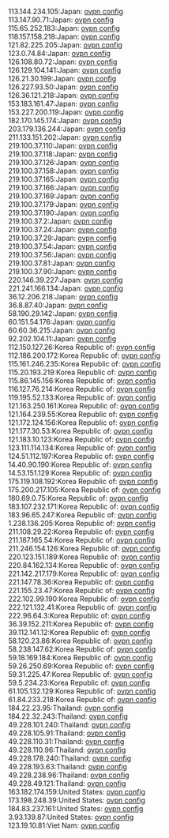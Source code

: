 113.144.234.105:Japan: [ovpn config](vpn/113_144_234_105.ovpn)  
113.147.90.71:Japan: [ovpn config](vpn/113_147_90_71.ovpn)  
115.65.252.183:Japan: [ovpn config](vpn/115_65_252_183.ovpn)  
118.157.158.218:Japan: [ovpn config](vpn/118_157_158_218.ovpn)  
121.82.225.205:Japan: [ovpn config](vpn/121_82_225_205.ovpn)  
123.0.74.84:Japan: [ovpn config](vpn/123_0_74_84.ovpn)  
126.108.80.72:Japan: [ovpn config](vpn/126_108_80_72.ovpn)  
126.129.104.141:Japan: [ovpn config](vpn/126_129_104_141.ovpn)  
126.21.30.199:Japan: [ovpn config](vpn/126_21_30_199.ovpn)  
126.227.93.50:Japan: [ovpn config](vpn/126_227_93_50.ovpn)  
126.36.121.218:Japan: [ovpn config](vpn/126_36_121_218.ovpn)  
153.183.161.47:Japan: [ovpn config](vpn/153_183_161_47.ovpn)  
153.227.200.119:Japan: [ovpn config](vpn/153_227_200_119.ovpn)  
182.170.145.174:Japan: [ovpn config](vpn/182_170_145_174.ovpn)  
203.179.136.244:Japan: [ovpn config](vpn/203_179_136_244.ovpn)  
211.133.151.202:Japan: [ovpn config](vpn/211_133_151_202.ovpn)  
219.100.37.110:Japan: [ovpn config](vpn/219_100_37_110.ovpn)  
219.100.37.118:Japan: [ovpn config](vpn/219_100_37_118.ovpn)  
219.100.37.126:Japan: [ovpn config](vpn/219_100_37_126.ovpn)  
219.100.37.158:Japan: [ovpn config](vpn/219_100_37_158.ovpn)  
219.100.37.165:Japan: [ovpn config](vpn/219_100_37_165.ovpn)  
219.100.37.166:Japan: [ovpn config](vpn/219_100_37_166.ovpn)  
219.100.37.169:Japan: [ovpn config](vpn/219_100_37_169.ovpn)  
219.100.37.179:Japan: [ovpn config](vpn/219_100_37_179.ovpn)  
219.100.37.190:Japan: [ovpn config](vpn/219_100_37_190.ovpn)  
219.100.37.2:Japan: [ovpn config](vpn/219_100_37_2.ovpn)  
219.100.37.24:Japan: [ovpn config](vpn/219_100_37_24.ovpn)  
219.100.37.29:Japan: [ovpn config](vpn/219_100_37_29.ovpn)  
219.100.37.54:Japan: [ovpn config](vpn/219_100_37_54.ovpn)  
219.100.37.56:Japan: [ovpn config](vpn/219_100_37_56.ovpn)  
219.100.37.81:Japan: [ovpn config](vpn/219_100_37_81.ovpn)  
219.100.37.90:Japan: [ovpn config](vpn/219_100_37_90.ovpn)  
220.146.39.227:Japan: [ovpn config](vpn/220_146_39_227.ovpn)  
221.241.166.134:Japan: [ovpn config](vpn/221_241_166_134.ovpn)  
36.12.206.218:Japan: [ovpn config](vpn/36_12_206_218.ovpn)  
36.8.87.40:Japan: [ovpn config](vpn/36_8_87_40.ovpn)  
58.190.29.142:Japan: [ovpn config](vpn/58_190_29_142.ovpn)  
60.151.54.176:Japan: [ovpn config](vpn/60_151_54_176.ovpn)  
60.60.36.215:Japan: [ovpn config](vpn/60_60_36_215.ovpn)  
92.202.104.11:Japan: [ovpn config](vpn/92_202_104_11.ovpn)  
112.150.127.26:Korea Republic of: [ovpn config](vpn/112_150_127_26.ovpn)  
112.186.200.172:Korea Republic of: [ovpn config](vpn/112_186_200_172.ovpn)  
115.161.246.235:Korea Republic of: [ovpn config](vpn/115_161_246_235.ovpn)  
115.20.193.219:Korea Republic of: [ovpn config](vpn/115_20_193_219.ovpn)  
115.86.145.156:Korea Republic of: [ovpn config](vpn/115_86_145_156.ovpn)  
116.127.76.214:Korea Republic of: [ovpn config](vpn/116_127_76_214.ovpn)  
119.195.52.133:Korea Republic of: [ovpn config](vpn/119_195_52_133.ovpn)  
121.163.250.161:Korea Republic of: [ovpn config](vpn/121_163_250_161.ovpn)  
121.164.239.55:Korea Republic of: [ovpn config](vpn/121_164_239_55.ovpn)  
121.172.124.156:Korea Republic of: [ovpn config](vpn/121_172_124_156.ovpn)  
121.177.30.53:Korea Republic of: [ovpn config](vpn/121_177_30_53.ovpn)  
121.183.10.123:Korea Republic of: [ovpn config](vpn/121_183_10_123.ovpn)  
123.111.114.134:Korea Republic of: [ovpn config](vpn/123_111_114_134.ovpn)  
124.51.112.197:Korea Republic of: [ovpn config](vpn/124_51_112_197.ovpn)  
14.40.90.190:Korea Republic of: [ovpn config](vpn/14_40_90_190.ovpn)  
14.53.151.129:Korea Republic of: [ovpn config](vpn/14_53_151_129.ovpn)  
175.119.108.192:Korea Republic of: [ovpn config](vpn/175_119_108_192.ovpn)  
175.200.217.105:Korea Republic of: [ovpn config](vpn/175_200_217_105.ovpn)  
180.69.0.75:Korea Republic of: [ovpn config](vpn/180_69_0_75.ovpn)  
183.107.232.171:Korea Republic of: [ovpn config](vpn/183_107_232_171.ovpn)  
183.96.65.247:Korea Republic of: [ovpn config](vpn/183_96_65_247.ovpn)  
1.238.136.205:Korea Republic of: [ovpn config](vpn/1_238_136_205.ovpn)  
211.108.29.22:Korea Republic of: [ovpn config](vpn/211_108_29_22.ovpn)  
211.187.165.54:Korea Republic of: [ovpn config](vpn/211_187_165_54.ovpn)  
211.246.154.126:Korea Republic of: [ovpn config](vpn/211_246_154_126.ovpn)  
220.123.151.189:Korea Republic of: [ovpn config](vpn/220_123_151_189.ovpn)  
220.84.162.134:Korea Republic of: [ovpn config](vpn/220_84_162_134.ovpn)  
221.142.217.179:Korea Republic of: [ovpn config](vpn/221_142_217_179.ovpn)  
221.147.78.36:Korea Republic of: [ovpn config](vpn/221_147_78_36.ovpn)  
221.155.23.47:Korea Republic of: [ovpn config](vpn/221_155_23_47.ovpn)  
222.102.99.190:Korea Republic of: [ovpn config](vpn/222_102_99_190.ovpn)  
222.121.132.41:Korea Republic of: [ovpn config](vpn/222_121_132_41.ovpn)  
222.96.64.3:Korea Republic of: [ovpn config](vpn/222_96_64_3.ovpn)  
36.39.152.211:Korea Republic of: [ovpn config](vpn/36_39_152_211.ovpn)  
39.112.141.12:Korea Republic of: [ovpn config](vpn/39_112_141_12.ovpn)  
58.120.23.86:Korea Republic of: [ovpn config](vpn/58_120_23_86.ovpn)  
58.238.147.62:Korea Republic of: [ovpn config](vpn/58_238_147_62.ovpn)  
59.18.169.184:Korea Republic of: [ovpn config](vpn/59_18_169_184.ovpn)  
59.26.250.69:Korea Republic of: [ovpn config](vpn/59_26_250_69.ovpn)  
59.31.225.47:Korea Republic of: [ovpn config](vpn/59_31_225_47.ovpn)  
59.5.234.23:Korea Republic of: [ovpn config](vpn/59_5_234_23.ovpn)  
61.105.132.129:Korea Republic of: [ovpn config](vpn/61_105_132_129.ovpn)  
61.84.233.218:Korea Republic of: [ovpn config](vpn/61_84_233_218.ovpn)  
184.22.23.95:Thailand: [ovpn config](vpn/184_22_23_95.ovpn)  
184.22.32.243:Thailand: [ovpn config](vpn/184_22_32_243.ovpn)  
49.228.101.240:Thailand: [ovpn config](vpn/49_228_101_240.ovpn)  
49.228.105.91:Thailand: [ovpn config](vpn/49_228_105_91.ovpn)  
49.228.110.31:Thailand: [ovpn config](vpn/49_228_110_31.ovpn)  
49.228.110.96:Thailand: [ovpn config](vpn/49_228_110_96.ovpn)  
49.228.178.240:Thailand: [ovpn config](vpn/49_228_178_240.ovpn)  
49.228.193.63:Thailand: [ovpn config](vpn/49_228_193_63.ovpn)  
49.228.238.96:Thailand: [ovpn config](vpn/49_228_238_96.ovpn)  
49.228.49.121:Thailand: [ovpn config](vpn/49_228_49_121.ovpn)  
163.182.174.159:United States: [ovpn config](vpn/163_182_174_159.ovpn)  
173.198.248.39:United States: [ovpn config](vpn/173_198_248_39.ovpn)  
184.83.237.161:United States: [ovpn config](vpn/184_83_237_161.ovpn)  
3.93.139.87:United States: [ovpn config](vpn/3_93_139_87.ovpn)  
123.19.10.81:Viet Nam: [ovpn config](vpn/123_19_10_81.ovpn)  
